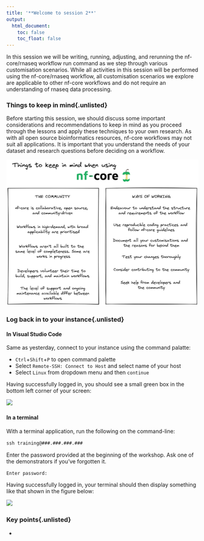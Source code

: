 ```yaml
---
title: '**Welcome to session 2**'
output:
  html_document:
    toc: false
    toc_float: false
---
```


In this session we will be writing, running, adjusting, and rerunning the nf-core/rnaseq workflow run command as we step through various customisation scenarios. While all activities in this session will be performed using the nf-core/rnaseq workflow, all customisation scenarios we explore are applicable to other nf-core workflows and do not require an understanding of rnaseq data processing.

### **Things to keep in mind**{.unlisted}

Before starting this session, we should discuss some important considerations and recommendations to keep in mind as you proceed through the lessons and apply these techniques to your own research. As with all open source bioinformatics resources, nf-core workflows may not suit all applications. It is important that you understand the needs of your dataset and research questions before deciding on a workflow.

![](../figs/2.0_nf-coreCommunity.png)

### **Log back in to your instance**{.unlisted}

#### **In Visual Studio Code**

Same as yesterday, connect to your instance using the command palatte:

- `Ctrl`+`Shift`+`P` to open command palette
- Select `Remote-SSH: Connect to Host` and select name of your host
- Select `Linux` from dropdown menu and then `continue`

Having successfully logged in, you should see a small green box in the bottom left corner of your screen:

![](https://user-images.githubusercontent.com/73086054/228143085-20a5bdfc-f4e7-4472-b43f-2c975ae5eb4c.png)

#### **In a terminal**

With a terminal application, run the following on the command-line:

```default
ssh training@###.###.###.###
```

Enter the password provided at the beginning of the workshop. Ask one of the demonstrators if you’ve forgotten it.

```default
Enter password:
```

Having successfully logged in, your terminal should then display something like that shown in the figure below:

![](https://user-images.githubusercontent.com/73086054/228141686-a63a84c1-b714-4797-af8e-2b511421a7d8.png)

<div class="keypoints">

### **Key points**{.unlisted}

-

</div>
